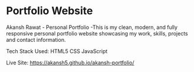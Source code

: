 # Portfolio Website

Akansh Rawat - Personal Portfolio
-This is my clean, modern, and fully responsive personal portfolio website showcasing my work, skills, projects and contact information.

Tech Stack Used:
HTML5
CSS
JavaScript

Live Site: https://akansh5.github.io/akansh-portfolio/
